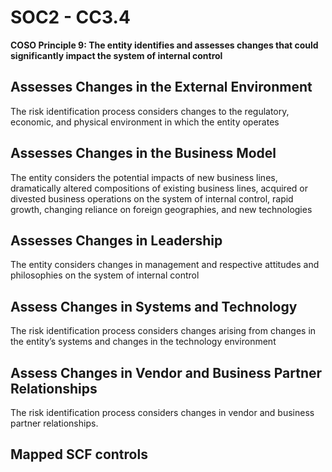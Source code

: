 # SOC2 - CC3.4
**COSO Principle 9: The entity identifies and assesses changes that could significantly impact the system of internal control**
## Assesses Changes in the External Environment
The risk identification process considers changes to the regulatory, economic, and physical environment in which the entity operates
## Assesses Changes in the Business Model
The entity considers the potential impacts of new business lines, dramatically altered compositions of existing business lines, acquired or divested business operations on the system of internal control, rapid growth, changing reliance on foreign geographies, and new technologies
## Assesses Changes in Leadership
The entity considers changes in management and respective attitudes and philosophies on the system of internal control
## Assess Changes in Systems and Technology
The risk identification process considers changes arising from changes in the entity’s systems and changes in the technology environment
## Assess Changes in Vendor and Business Partner Relationships
The risk identification process considers changes in vendor and business partner relationships.
## Mapped SCF controls